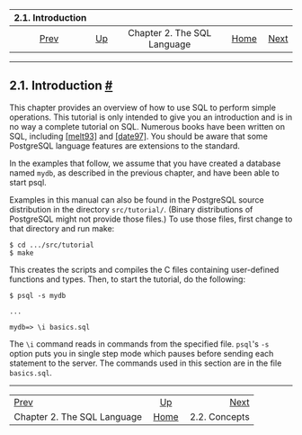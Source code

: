 <!--?xml version="1.0" encoding="UTF-8" standalone="no"?-->

|                     2.1. Introduction                    |                                                       |                             |                                                       |                                                 |
| :------------------------------------------------------: | :---------------------------------------------------- | :-------------------------: | ----------------------------------------------------: | ----------------------------------------------: |
| [Prev](tutorial-sql.html "Chapter 2. The SQL Language")  | [Up](tutorial-sql.html "Chapter 2. The SQL Language") | Chapter 2. The SQL Language | [Home](index.html "PostgreSQL 17devel Documentation") |  [Next](tutorial-concepts.html "2.2. Concepts") |

***

## 2.1. Introduction [#](#TUTORIAL-SQL-INTRO)

This chapter provides an overview of how to use SQL to perform simple operations. This tutorial is only intended to give you an introduction and is in no way a complete tutorial on SQL. Numerous books have been written on SQL, including [\[melt93\]](biblio.html#MELT93 "Understanding the New SQL") and [\[date97\]](biblio.html#DATE97 "A Guide to the SQL Standard"). You should be aware that some PostgreSQL language features are extensions to the standard.

In the examples that follow, we assume that you have created a database named `mydb`, as described in the previous chapter, and have been able to start psql.

Examples in this manual can also be found in the PostgreSQL source distribution in the directory `src/tutorial/`. (Binary distributions of PostgreSQL might not provide those files.) To use those files, first change to that directory and run make:

    $ cd .../src/tutorial
    $ make

This creates the scripts and compiles the C files containing user-defined functions and types. Then, to start the tutorial, do the following:

    $ psql -s mydb

    ...

    mydb=> \i basics.sql

The `\i` command reads in commands from the specified file. `psql`'s `-s` option puts you in single step mode which pauses before sending each statement to the server. The commands used in this section are in the file `basics.sql`.

***

|                                                          |                                                       |                                                 |
| :------------------------------------------------------- | :---------------------------------------------------: | ----------------------------------------------: |
| [Prev](tutorial-sql.html "Chapter 2. The SQL Language")  | [Up](tutorial-sql.html "Chapter 2. The SQL Language") |  [Next](tutorial-concepts.html "2.2. Concepts") |
| Chapter 2. The SQL Language                              | [Home](index.html "PostgreSQL 17devel Documentation") |                                   2.2. Concepts |
